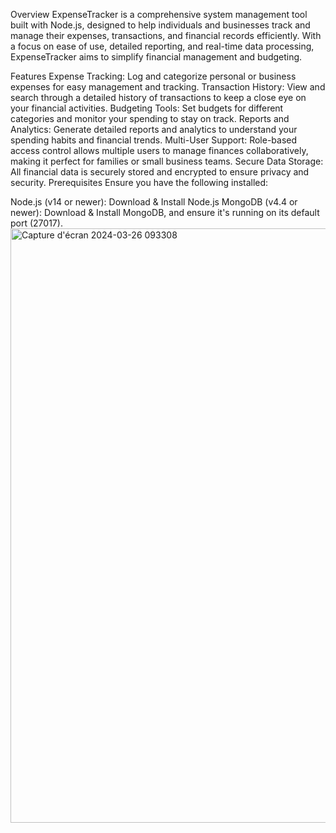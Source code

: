 Overview
ExpenseTracker is a comprehensive system management tool built with Node.js, designed to help individuals and businesses track and manage their expenses, transactions, and financial records efficiently. With a focus on ease of use, detailed reporting, and real-time data processing, ExpenseTracker aims to simplify financial management and budgeting.

Features
Expense Tracking: Log and categorize personal or business expenses for easy management and tracking.
Transaction History: View and search through a detailed history of transactions to keep a close eye on your financial activities.
Budgeting Tools: Set budgets for different categories and monitor your spending to stay on track.
Reports and Analytics: Generate detailed reports and analytics to understand your spending habits and financial trends.
Multi-User Support: Role-based access control allows multiple users to manage finances collaboratively, making it perfect for families or small business teams.
Secure Data Storage: All financial data is securely stored and encrypted to ensure privacy and security.
Prerequisites
Ensure you have the following installed:

Node.js (v14 or newer): Download & Install Node.js
MongoDB (v4.4 or newer): Download & Install MongoDB, and ensure it's running on its default port (27017).
<img width="951" alt="Capture d'écran 2024-03-26 093308" src="https://github.com/abdelhabiballah/exemple/assets/128556275/e5859a7c-9f14-441a-9970-a81b306c42ad">
